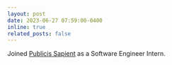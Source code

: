 ```yaml
---
layout: post
date: 2023-06-27 07:59:00-0400
inline: true
related_posts: false
---
```


Joined [Publicis Sapient](https://www.publicissapient.com/) as a Software Engineer Intern.
